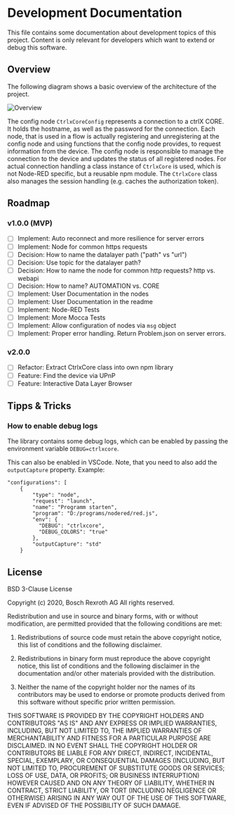 
# Development Documentation

This file contains some documentation about development topics of this project.
Content is only relevant for developers which want to extend or debug this software.

## Overview

The following diagram shows a basic overview of the architecture of the project.

![Overview](https://www.plantuml.com/plantuml/svg/0/TLDDR-8m4BtdLumuiTlcq3rMLLGsk5eEBLA2rBsQU0WHZfsr9x2euh-luoIG07k8xFbwdlScysg96wfB2Sizcds1Xy3k2bLnmql8T5bfXOfIEae4b_KZ22gUxNYEa96HV-4h200ooQs5k774sg3pVBaF84p952e7qZjKtlDmJffkjIN5Ito4sg9fRvN3EMWZlhN9KkSBDRqOovfwoo0NSqvSyYEQQSLfUo_mZiI5C_wRaE063QeCxJ3bO0h2CVeZD3XD_1G4fuiAIWiC3OemqygHNOTU5cSPlAjDhDMcoE7b1JwQoeJDdShUrI1159t5U-Z4wtKQENl9HivUlTQvrbg2m7MTZvAwgbFJ6wgw1AVHLelkqOJDvlxocInMpD_UsMesdwrcNVoD9UmZPgatVoRBpvJrS5TK1oB_gT7IYFGDssk51EwBhEFNjLZwOwo3aVVOEOTM2rLT_XUjOgajJji9kdRF4vmq4_iDyJ9X4zTYqs4K-QvQFh-8AfkwtK3ZwwuRdJnDu7iO-lCSW-TcH10Dqc_a2CFevhzu1eDvOGcDMmirk5-1TUaZY9i779hIL6oEu9QSQZj2yBL3Ri4hAk5M_1y0 "Overview")


The config node `CtrlxCoreConfig` represents a connection to a ctrlX CORE. It holds the hostname, as well as the password for the connection. 
Each node, that is used in a flow is actually registering and unregistering at the config node and using functions that the config node provides, to request information from the device. The config node is responsible to manage the connection to the device and updates the status of all registered nodes.
For actual connection handling a class instance of `CtrlxCore` is used, which is not Node-RED specific, but a reusable npm module. The `CtrlxCore` class also manages the session handling (e.g. caches the authorization token).

## Roadmap

### v1.0.0 (MVP)

- [ ] Implement: Auto reconnect and more resilience for server errors
- [ ] Implement: Node for common https requests
- [ ] Decision: How to name the datalayer path ("path" vs "url")
- [ ] Decision: Use topic for the datalayer path?
- [ ] Decision: How to name the node for common http requests? http vs. webapi
- [ ] Decision: How to name? AUTOMATION vs. CORE
- [ ] Implement: User Documentation in the nodes
- [ ] Implement: User Documentation in the readme
- [ ] Implement: Node-RED Tests
- [ ] Implement: More Mocca Tests
- [ ] Implement: Allow configuration of nodes via `msg` object
- [ ] Implement: Proper error handling. Return Problem.json on server errors.

### v2.0.0

- [ ] Refactor: Extract CtrlxCore class into own npm library
- [ ] Feature: Find the device via UPnP
- [ ] Feature: Interactive Data Layer Browser

## Tipps & Tricks

### How to enable debug logs

The library contains some debug logs, which can be enabled by passing the environment variable `DEBUG=ctrlxcore`.

This can also be enabled in VSCode. Note, that you need to also add the `outputCapture` property. Example:

    "configurations": [
        {
            "type": "node",
            "request": "launch",
            "name": "Programm starten",
            "program": "D:/programs/nodered/red.js",
            "env": {
              "DEBUG": "ctrlxcore",
              "DEBUG_COLORS": "true"
            },
            "outputCapture": "std"
        }

## License

BSD 3-Clause License

Copyright (c) 2020, Bosch Rexroth AG
All rights reserved.

Redistribution and use in source and binary forms, with or without
modification, are permitted provided that the following conditions are met:

1. Redistributions of source code must retain the above copyright notice, this
   list of conditions and the following disclaimer.

2. Redistributions in binary form must reproduce the above copyright notice,
   this list of conditions and the following disclaimer in the documentation
   and/or other materials provided with the distribution.

3. Neither the name of the copyright holder nor the names of its
   contributors may be used to endorse or promote products derived from
   this software without specific prior written permission.

THIS SOFTWARE IS PROVIDED BY THE COPYRIGHT HOLDERS AND CONTRIBUTORS "AS IS"
AND ANY EXPRESS OR IMPLIED WARRANTIES, INCLUDING, BUT NOT LIMITED TO, THE
IMPLIED WARRANTIES OF MERCHANTABILITY AND FITNESS FOR A PARTICULAR PURPOSE ARE
DISCLAIMED. IN NO EVENT SHALL THE COPYRIGHT HOLDER OR CONTRIBUTORS BE LIABLE
FOR ANY DIRECT, INDIRECT, INCIDENTAL, SPECIAL, EXEMPLARY, OR CONSEQUENTIAL
DAMAGES (INCLUDING, BUT NOT LIMITED TO, PROCUREMENT OF SUBSTITUTE GOODS OR
SERVICES; LOSS OF USE, DATA, OR PROFITS; OR BUSINESS INTERRUPTION) HOWEVER
CAUSED AND ON ANY THEORY OF LIABILITY, WHETHER IN CONTRACT, STRICT LIABILITY,
OR TORT (INCLUDING NEGLIGENCE OR OTHERWISE) ARISING IN ANY WAY OUT OF THE USE
OF THIS SOFTWARE, EVEN IF ADVISED OF THE POSSIBILITY OF SUCH DAMAGE.
